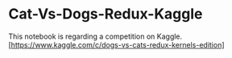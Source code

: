 # Cat-Vs-Dogs-Redux-Kaggle
This notebook is regarding a competition on Kaggle. <a Kaggle="http://www.quora.com/Adam-DAngelo"> [https://www.kaggle.com/c/dogs-vs-cats-redux-kernels-edition]
